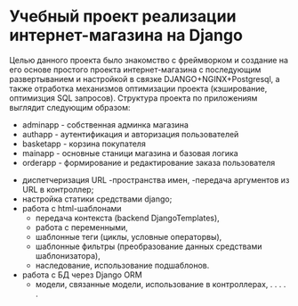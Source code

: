 # Учебный проект реализации интернет-магазина на Django

Целью данного проекта было знакомство с фреймворком и создание на его основе простого проекта интернет-магазина с последующим развертыванием и настройкой в связке DJANGO+NGINX+Postgresql, а также отработка механизмов оптимизации проекта (кэширование, оптимизция SQL запросов).
Структура проекта по приложениям выглядит следующим образом:
  * adminapp - собственная админка магазина
  * authapp - аутентификация и авторизация пользователей
  * basketapp - корзина покупателя
  * mainapp - основные станици магазина и базовая логика
  * orderapp - формирование и редактирование заказа пользователя
  
 
 - диспетчеризация URL
   -пространства имен, 
   -передача аргументов из URL в контроллер;
 - настройка статики средствами django;
 - работа с html-шаблонами 
   - передача контекста (backend DjangoTemplates), 
   - работа с переменными,
   - шаблонные теги (циклы, условные операторвы),
   - шаблонные фильтры (преобразование данных средствами шаблонизатора),
   - наследование, использование подшаблонов.
 - работа с БД через Django ORM
   - модели, связанные модели, использование в контроллерах,
    .
    .
    .
    .
    .
    
  
    
    
  
  
